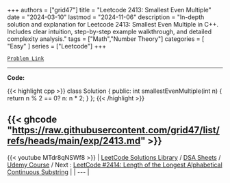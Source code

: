
+++
authors = ["grid47"]
title = "Leetcode 2413: Smallest Even Multiple"
date = "2024-03-10"
lastmod = "2024-11-06"
description = "In-depth solution and explanation for Leetcode 2413: Smallest Even Multiple in C++. Includes clear intuition, step-by-step example walkthrough, and detailed complexity analysis."
tags = ["Math","Number Theory"]
categories = [
    "Easy"
]
series = ["Leetcode"]
+++



[`Problem Link`](https://leetcode.com/problems/smallest-even-multiple/description/)

---
**Code:**

{{< highlight cpp >}}
class Solution {
public:
    int smallestEvenMultiple(int n) {
        return n % 2 == 0? n: n * 2;
    }
};
{{< /highlight >}}

{{< ghcode "https://raw.githubusercontent.com/grid47/list/refs/heads/main/exp/2413.md" >}}
---
{{< youtube MTdr8qNSWf8 >}}
| [LeetCode Solutions Library](https://grid47.xyz/leetcode/) / [DSA Sheets](https://grid47.xyz/sheets/) / [Udemy Course](https://grid47.xyz/courses/) / Next : [LeetCode #2414: Length of the Longest Alphabetical Continuous Substring](https://grid47.xyz/posts/leetcode-2414-length-of-the-longest-alphabetical-continuous-substring-solution/) |
| --- |
